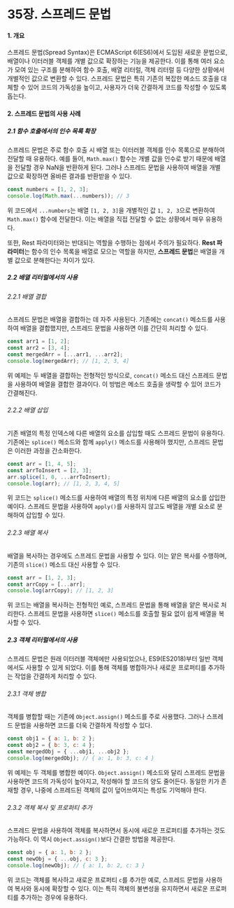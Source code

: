 # 35장. 스프레드 문법

#### 1. 개요

스프레드 문법(Spread Syntax)은 ECMAScript 6(ES6)에서 도입된 새로운 문법으로, 배열이나 이터러블 객체를 개별 값으로 확장하는 기능을 제공한다. 이를 통해 여러 요소가 모여 있는 구조를 분해하여 함수 호출, 배열 리터럴, 객체 리터럴 등 다양한 상황에서 개별적인 값으로 변환할 수 있다. 스프레드 문법은 특히 기존의 복잡한 메소드 호출을 대체할 수 있어 코드의 가독성을 높이고, 사용자가 더욱 간결하게 코드를 작성할 수 있도록 돕는다.

#### 2. 스프레드 문법의 사용 사례

##### 2.1 함수 호출에서의 인수 목록 확장

스프레드 문법은 주로 함수 호출 시 배열 또는 이터러블 객체를 인수 목록으로 분해하여 전달할 때 유용하다. 예를 들어, `Math.max()` 함수는 개별 값을 인수로 받기 때문에 배열을 전달할 경우 NaN을 반환하게 된다. 그러나 스프레드 문법을 사용하여 배열을 개별 값으로 확장하면 올바른 결과를 반환받을 수 있다.

```javascript
const numbers = [1, 2, 3];
console.log(Math.max(...numbers)); // 3
```

위 코드에서 `...numbers`는 배열 `[1, 2, 3]`을 개별적인 값 `1, 2, 3`으로 변환하여 `Math.max()` 함수에 전달한다. 이는 배열을 직접 전달할 수 없는 상황에서 매우 유용하다.

또한, Rest 파라미터와는 반대되는 역할을 수행하는 점에서 주의가 필요하다. **Rest 파라미터**는 함수의 인수 목록을 배열로 모으는 역할을 하지만, **스프레드 문법**은 배열을 개별 값으로 분해한다는 차이가 있다.

##### 2.2 배열 리터럴에서의 사용

###### 2.2.1 배열 결합

스프레드 문법은 배열을 결합하는 데 자주 사용된다. 기존에는 `concat()` 메소드를 사용하여 배열을 결합했지만, 스프레드 문법을 사용하면 이를 간단히 처리할 수 있다.

```javascript
const arr1 = [1, 2];
const arr2 = [3, 4];
const mergedArr = [...arr1, ...arr2];
console.log(mergedArr); // [1, 2, 3, 4]
```

위 예제는 두 배열을 결합하는 전형적인 방식으로, `concat()` 메소드 대신 스프레드 문법을 사용하여 배열을 결합한 결과이다. 이 방법은 메소드 호출을 생략할 수 있어 코드가 간결해진다.

###### 2.2.2 배열 삽입

기존 배열의 특정 인덱스에 다른 배열의 요소를 삽입할 때도 스프레드 문법이 유용하다. 기존에는 `splice()` 메소드와 함께 `apply()` 메소드를 사용해야 했지만, 스프레드 문법은 이러한 과정을 간소화한다.

```javascript
const arr = [1, 4, 5];
const arrToInsert = [2, 3];
arr.splice(1, 0, ...arrToInsert);
console.log(arr); // [1, 2, 3, 4, 5]
```

위 코드는 `splice()` 메소드를 사용하여 배열의 특정 위치에 다른 배열의 요소를 삽입한 예이다. 스프레드 문법을 사용하여 `apply()`를 사용하지 않고도 배열을 개별 요소로 분해하여 삽입할 수 있다.

###### 2.2.3 배열 복사

배열을 복사하는 경우에도 스프레드 문법을 사용할 수 있다. 이는 얕은 복사를 수행하며, 기존의 `slice()` 메소드 대신 사용할 수 있다.

```javascript
const arr = [1, 2, 3];
const arrCopy = [...arr];
console.log(arrCopy); // [1, 2, 3]
```

위 코드는 배열을 복사하는 전형적인 예로, 스프레드 문법을 통해 배열을 얕은 복사로 처리한다. 스프레드 문법을 사용하면 `slice()` 메소드를 호출할 필요 없이 쉽게 배열을 복사할 수 있다.

##### 2.3 객체 리터럴에서의 사용

스프레드 문법은 원래 이터러블 객체에만 사용되었으나, ES9(ES2018)부터 일반 객체에서도 사용할 수 있게 되었다. 이를 통해 객체를 병합하거나 새로운 프로퍼티를 추가하는 작업을 간결하게 처리할 수 있다.

###### 2.3.1 객체 병합

객체를 병합할 때는 기존에 `Object.assign()` 메소드를 주로 사용했다. 그러나 스프레드 문법을 사용하면 코드를 더욱 간결하게 작성할 수 있다.

```javascript
const obj1 = { a: 1, b: 2 };
const obj2 = { b: 3, c: 4 };
const mergedObj = { ...obj1, ...obj2 };
console.log(mergedObj); // { a: 1, b: 3, c: 4 }
```

위 예제는 두 객체를 병합한 예이다. `Object.assign()` 메소드와 달리 스프레드 문법을 사용하면 코드의 가독성이 높아지고, 작성해야 할 코드의 양도 줄어든다. 동일한 키가 존재할 경우, 나중에 스프레드된 객체의 값이 덮어쓰여지는 특성도 기억해야 한다.

###### 2.3.2 객체 복사 및 프로퍼티 추가

스프레드 문법을 사용하여 객체를 복사하면서 동시에 새로운 프로퍼티를 추가하는 것도 가능하다. 이 역시 `Object.assign()`보다 간결한 방법을 제공한다.

```javascript
const obj = { a: 1, b: 2 };
const newObj = { ...obj, c: 3 };
console.log(newObj); // { a: 1, b: 2, c: 3 }
```

위 코드는 객체를 복사하고 새로운 프로퍼티 `c`를 추가한 예로, 스프레드 문법을 사용하여 복사와 동시에 확장할 수 있다. 이는 특히 객체의 불변성을 유지하면서 새로운 프로퍼티를 추가하는 경우에 유용하다.
